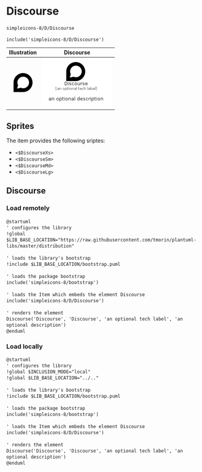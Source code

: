 # Discourse


```text
simpleicons-8/D/Discourse
```

```text
include('simpleicons-8/D/Discourse')
```



| Illustration | Discourse |
| :---: | :---: |
| ![illustration for Illustration](../../simpleicons-8/D/Discourse.png) | ![illustration for Discourse](../../simpleicons-8/D/Discourse.Local.png) |



## Sprites
The item provides the following sriptes:

- `<$DiscourseXs>`
- `<$DiscourseSm>`
- `<$DiscourseMd>`
- `<$DiscourseLg>`





## Discourse

### Load remotely
```plantuml
@startuml
' configures the library
!global $LIB_BASE_LOCATION="https://raw.githubusercontent.com/tmorin/plantuml-libs/master/distribution"

' loads the library's bootstrap
!include $LIB_BASE_LOCATION/bootstrap.puml

' loads the package bootstrap
include('simpleicons-8/bootstrap')

' loads the Item which embeds the element Discourse
include('simpleicons-8/D/Discourse')

' renders the element
Discourse('Discourse', 'Discourse', 'an optional tech label', 'an optional description')
@enduml
```

### Load locally
```plantuml
@startuml
' configures the library
!global $INCLUSION_MODE="local"
!global $LIB_BASE_LOCATION="../.."

' loads the library's bootstrap
!include $LIB_BASE_LOCATION/bootstrap.puml

' loads the package bootstrap
include('simpleicons-8/bootstrap')

' loads the Item which embeds the element Discourse
include('simpleicons-8/D/Discourse')

' renders the element
Discourse('Discourse', 'Discourse', 'an optional tech label', 'an optional description')
@enduml
```


